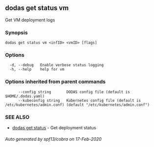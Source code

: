 ## dodas get status vm

Get VM deployment logs

### Synopsis




```
dodas get status vm <infID> <vmID> [flags]
```

### Options

```
  -d, --debug   Enable verbose status logging
  -h, --help    help for vm
```

### Options inherited from parent commands

```
      --config string       DODAS config file (default is $HOME/.dodas.yaml)
      --kubeconfig string   Kubernetes config file (default is /etc/kubernetes/admin.conf) (default "/etc/kubernetes/admin.conf")
```

### SEE ALSO

* [dodas get status](dodas_get_status.md)	 - Get deployment status

###### Auto generated by spf13/cobra on 17-Feb-2020
